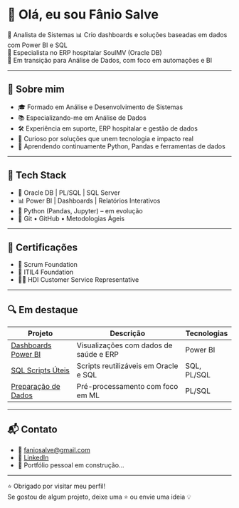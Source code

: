 # 👋 Olá, eu sou Fânio Salve

💼 Analista de Sistemas 
📊 Crio dashboards e soluções baseadas em dados com Power BI e SQL  
🏥 Especialista no ERP hospitalar SoulMV (Oracle DB)  
🎯 Em transição para Análise de Dados, com foco em automações e BI  

---

## 🧠 Sobre mim

- 🎓 Formado em Análise e Desenvolvimento de Sistemas  
- 📚 Especializando-me em Análise de Dados  
- 🛠️ Experiência em suporte, ERP hospitalar e gestão de dados  
- 🚀 Curioso por soluções que unem tecnologia e impacto real  
- 🌱 Aprendendo continuamente Python, Pandas e ferramentas de dados  

---

## 🧰 Tech Stack

- 💾 Oracle DB | PL/SQL | SQL Server  
- 📊 Power BI | Dashboards | Relatórios Interativos  
- 🐍 Python (Pandas, Jupyter) – em evolução  
- 🔧 Git • GitHub • Metodologias Ágeis  

---

## 📜 Certificações

- 🧩 Scrum Foundation  
- 📘 ITIL4 Foundation  
- 🧑‍💼 HDI Customer Service Representative  

---

## 🔍 Em destaque

| Projeto | Descrição | Tecnologias |
|--------|-----------|-------------|
| [Dashboards Power BI](https://github.com/Fanio-Hub/Dashboards-PowerBI) | Visualizações com dados de saúde e ERP | Power BI |
| [SQL Scripts Úteis](https://github.com/Fanio-Hub/SQL-Scripts) | Scripts reutilizáveis em Oracle e SQL | SQL, PL/SQL |
| [Preparação de Dados](https://github.com/Fanio-Hub/Data-Analytics) | Pré-processamento com foco em ML | PL/SQL |

---

## 📬 Contato

- 📧 faniosalve@gmail.com  
- 💼 [LinkedIn](https://www.linkedin.com/in/faniosalve/)  
- 🧭 Portfólio pessoal em construção...

---

⭐ Obrigado por visitar meu perfil!  
Se gostou de algum projeto, deixe uma ⭐ ou envie uma ideia 💡

